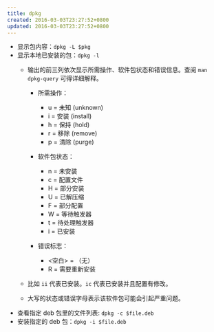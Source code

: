 ```yaml
---
title: dpkg
created: 2016-03-03T23:27:52+0800
updated: 2016-03-03T23:27:52+0800
---
```



- 显示包内容：`dpkg -L $pkg`
- 显示本地已安装的包：`dpkg -l`
  - 输出的前三列依次显示所需操作、软件包状态和错误信息。查阅 `man dpkg-query` 可得详细解释。

    - 所需操作：
      - u = 未知 (unknown)
      - i = 安装 (install)
      - h = 保持 (hold)
      - r = 移除 (remove)
      - p = 清除 (purge)

    - 软件包状态：
      - n = 未安装
      - c = 配置文件
      - H = 部分安装
      - U = 已解压缩
      - F = 部分配置
      - W = 等待触发器
      - t = 待处理触发器
      - i = 已安装

    - 错误标志：
      - <空白> = （无）
      - R = 需要重新安装

  - 比如 `ii` 代表已安装。`ic` 代表已安装并且配置有修改。
  - 大写的状态或错误字母表示该软件包可能会引起严重问题。
- 查看指定 deb 包里的文件列表: `dpkg -c $file.deb`
- 安装指定的 deb 包：`dpkg -i $file.deb`
